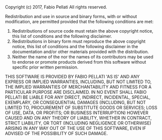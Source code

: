 Copyright (c) 2017, Fabio Pellati
All rights reserved.

Redistribution and use in source and binary forms, with or without
modification, are permitted provided that the following conditions are met:
1. Redistributions of source code must retain the above copyright
   notice, this list of conditions and the following disclaimer.
2. Redistributions in binary form must reproduce the above copyright
   notice, this list of conditions and the following disclaimer in the
   documentation and/or other materials provided with the distribution.
3. Neither the name of the <organization> nor the
   names of its contributors may be used to endorse or promote products
   derived from this software without specific prior written permission.

THIS SOFTWARE IS PROVIDED BY FABIO PELLATI 'AS IS' AND ANY
EXPRESS OR IMPLIED WARRANTIES, INCLUDING, BUT NOT LIMITED TO, THE IMPLIED
WARRANTIES OF MERCHANTABILITY AND FITNESS FOR A PARTICULAR PURPOSE ARE
DISCLAIMED. IN NO EVENT SHALL FABIO PELLATI BE LIABLE FOR ANY
DIRECT, INDIRECT, INCIDENTAL, SPECIAL, EXEMPLARY, OR CONSEQUENTIAL DAMAGES
(INCLUDING, BUT NOT LIMITED TO, PROCUREMENT OF SUBSTITUTE GOODS OR SERVICES;
LOSS OF USE, DATA, OR PROFITS; OR BUSINESS INTERRUPTION) HOWEVER CAUSED AND
ON ANY THEORY OF LIABILITY, WHETHER IN CONTRACT, STRICT LIABILITY, OR TORT
(INCLUDING NEGLIGENCE OR OTHERWISE) ARISING IN ANY WAY OUT OF THE USE OF THIS
SOFTWARE, EVEN IF ADVISED OF THE POSSIBILITY OF SUCH DAMAGE.

